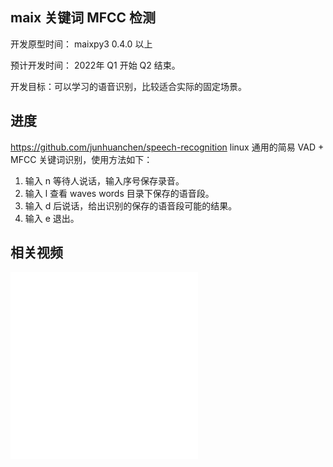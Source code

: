 ## maix 关键词 MFCC 检测

开发原型时间： maixpy3 0.4.0 以上

预计开发时间： 2022年 Q1 开始 Q2 结束。

开发目标：可以学习的语音识别，比较适合实际的固定场景。

## 进度

https://github.com/junhuanchen/speech-recognition
linux 通用的简易 VAD + MFCC 关键词识别，使用方法如下：
1. 输入 n 等待人说话，输入序号保存录音。
2. 输入 l 查看 waves words 目录下保存的语音段。
3. 输入 d 后说话，给出识别的保存的语音段可能的结果。
4. 输入 e 退出。

## 相关视频

<iframe src="//player.bilibili.com/player.html?aid=585184775&bvid=BV1oz4y1C7yE&cid=251878910&page=1" scrolling="no" border="0" frameborder="no" framespacing="0" allowfullscreen="true"> </iframe>

<iframe src="//player.bilibili.com/player.html?aid=500528923&bvid=BV1xK41137Rv&cid=263534446&page=1" scrolling="no" border="0" frameborder="no" framespacing="0" allowfullscreen="true"> </iframe>
